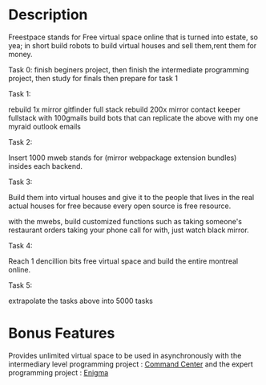 # Description

Freestpace stands for Free virtual space online that is turned into estate, so yea; in short build robots to build virtual houses and sell them,rent them for money.



Task 0: finish beginers project, then finish the intermediate programming project, then study for finals then prepare for task 1


Task 1:

rebuild 1x mirror gitfinder full stack
rebuild 200x mirror contact keeper fullstack with 100gmails
build bots that can replicate the above with my one myraid outlook emails

Task 2:

Insert 1000 mweb stands for (mirror webpackage extension bundles) insides each backend.

Task 3:

Build them into virtual houses and give it to the people that lives in the real actual houses for free because every open source is free resource.

with the mwebs, build customized functions such as taking someone's restaurant orders taking your phone call for with, just watch black mirror.

Task 4:

Reach 1 dencillion bits free virtual space and build the entire montreal online.

Task 5:

extrapolate the tasks above into 5000 tasks

# Bonus Features

Provides unlimited virtual space to be used in asynchronously with the intermediary level programming project : [Command Center](https://github.com/ai-gorithm-js/CommandCenter) and the expert programming  project  : [Enigma](https://github.com/ai-gorithm-js/Enigma) 
